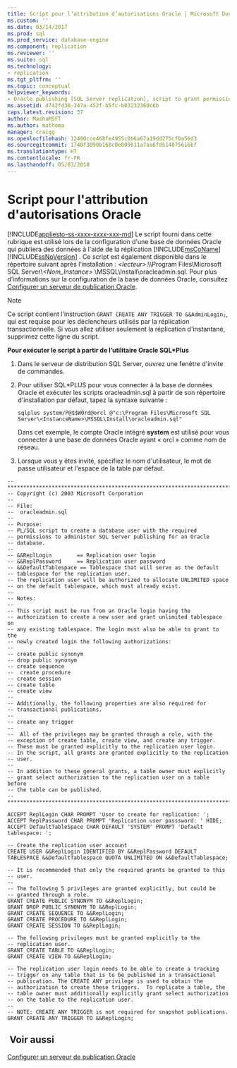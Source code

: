 ```yaml
---
title: Script pour l’attribution d’autorisations Oracle | Microsoft Docs
ms.custom: ''
ms.date: 03/14/2017
ms.prod: sql
ms.prod_service: database-engine
ms.component: replication
ms.reviewer: ''
ms.suite: sql
ms.technology:
- replication
ms.tgt_pltfrm: ''
ms.topic: conceptual
helpviewer_keywords:
- Oracle publishing [SQL Server replication], script to grant permissions
ms.assetid: d742fd30-347a-452f-b5fc-b03232360c6b
caps.latest.revision: 37
author: MashaMSFT
ms.author: mathoma
manager: craigg
ms.openlocfilehash: 12400cce468fe4955c0b6a67a19dd275cf0a56d3
ms.sourcegitcommit: 1740f3090b168c0e809611a7aa6fd514075616bf
ms.translationtype: HT
ms.contentlocale: fr-FR
ms.lasthandoff: 05/03/2018
---
```

# <a name="script-to-grant-oracle-permissions"></a>Script pour l'attribution d'autorisations Oracle
[!INCLUDE[appliesto-ss-xxxx-xxxx-xxx-md](../../../includes/appliesto-ss-xxxx-xxxx-xxx-md.md)]
  Le script fourni dans cette rubrique est utilisé lors de la configuration d'une base de données Oracle qui publiera des données à l'aide de la réplication [!INCLUDE[msCoName](../../../includes/msconame-md.md)] [!INCLUDE[ssNoVersion](../../../includes/ssnoversion-md.md)] . Ce script est également disponible dans le répertoire suivant après l’installation : *\<lecteur>*:\\\Program Files\Microsoft SQL Server\\*\<Nom_Instance>* \MSSQL\Install\oracleadmin.sql. Pour plus d’informations sur la configuration de la base de données Oracle, consultez [Configurer un serveur de publication Oracle](../../../relational-databases/replication/non-sql/configure-an-oracle-publisher.md).  
  
> [!NOTE]  
>  Ce script contient l'instruction `GRANT CREATE ANY TRIGGER TO &&AdminLogin;`, qui est requise pour les déclencheurs utilisés par la réplication transactionnelle. Si vous allez utiliser seulement la réplication d'instantané, supprimez cette ligne du script.  
  
 **Pour exécuter le script à partir de l’utilitaire Oracle SQL\*Plus**  
  
1.  Dans le serveur de distribution SQL Server, ouvrez une fenêtre d'invite de commandes.  
  
2.  Pour utiliser SQL*PLUS pour vous connecter à la base de données Oracle et exécuter les scripts oracleadmin.sql à partir de son répertoire d'installation par défaut, tapez la syntaxe suivante :  
  
    ```  
    sqlplus system/P@$$W0rd@orcl @"c:\Program Files\Microsoft SQL Server\<InstanceName>\MSSQL\Install\oracleadmin.sql"  
    ```  
  
     Dans cet exemple, le compte Oracle intégré **system** est utilisé pour vous connecter à une base de données Oracle ayant « orcl » comme nom de réseau.  
  
3.  Lorsque vous y êtes invité, spécifiez le nom d'utilisateur, le mot de passe utilisateur et l'espace de la table par défaut.  
  
```  
--***********************************************************************  
-- Copyright (c) 2003 Microsoft Corporation  
--  
-- File:  
--  oracleadmin.sql  
--  
-- Purpose:  
-- PL/SQL script to create a database user with the required   
-- permissions to administer SQL Server publishing for an Oracle  
-- database.  
--  
-- &&ReplLogin        == Replication user login  
-- &&ReplPassword     == Replication user password  
-- &&DefaultTablespace == Tablespace that will serve as the default  
-- tablespace for the replication user.  
-- The replication user will be authorized to allocate UNLIMITED space  
-- on the default tablespace, which must already exist.  
--  
-- Notes:  
--  
-- This script must be run from an Oracle login having the  
-- authorization to create a new user and grant unlimited tablespace on  
-- any existing tablespace. The login must also be able to grant to the  
-- newly created login the following authorizations:  
--  
-- create public synonym  
-- drop public synonym  
-- create sequence  
--  create procedure  
-- create session  
-- create table  
-- create view  
--  
-- Additionally, the following properties are also required for  
-- transactional publications.  
--  
-- create any trigger  
--  
--  All of the privileges may be granted through a role, with the  
-- exception of create table, create view, and create any trigger.  
-- These must be granted explicitly to the replication user login.  
-- In the script, all grants are granted explicitly to the replication  
-- user.  
--  
-- In addition to these general grants, a table owner must explicitly  
-- grant select authorization to the replication user on a table before  
-- the table can be published.  
--  
***********************************************************************  
  
ACCEPT ReplLogin CHAR PROMPT 'User to create for replication: ';  
ACCEPT ReplPassword CHAR PROMPT 'Replication user passsword: ' HIDE;  
ACCEPT DefaultTableSpace CHAR DEFAULT 'SYSTEM' PROMPT 'Default tablespace: ';  
  
-- Create the replication user account  
CREATE USER &&ReplLogin IDENTIFIED BY &&ReplPassword DEFAULT TABLESPACE &&DefaultTablespace QUOTA UNLIMITED ON &&DefaultTablespace;  
  
-- It is recommended that only the required grants be granted to this  
-- user.  
--  
-- The following 5 privileges are granted explicitly, but could be  
-- granted through a role.  
GRANT CREATE PUBLIC SYNONYM TO &&ReplLogin;  
GRANT DROP PUBLIC SYNONYM TO &&ReplLogin;  
GRANT CREATE SEQUENCE TO &&ReplLogin;  
GRANT CREATE PROCEDURE TO &&ReplLogin;  
GRANT CREATE SESSION TO &&ReplLogin;  
  
-- The following privileges must be granted explicitly to the  
-- replication user.  
GRANT CREATE TABLE TO &&ReplLogin;  
GRANT CREATE VIEW TO &&ReplLogin;  
  
-- The replication user login needs to be able to create a tracking  
-- trigger on any table that is to be published in a transactional  
-- publication. The CREATE ANY privilege is used to obtain the  
-- authorization to create these triggers.  To replicate a table, the  
-- table owner must additionally explicitly grant select authorization  
-- on the table to the replication user.  
--  
-- NOTE: CREATE ANY TRIGGER is not required for snapshot publications.  
GRANT CREATE ANY TRIGGER TO &&ReplLogin;  
```  
  
## <a name="see-also"></a> Voir aussi  
 [Configurer un serveur de publication Oracle](../../../relational-databases/replication/non-sql/configure-an-oracle-publisher.md)  
  
  
